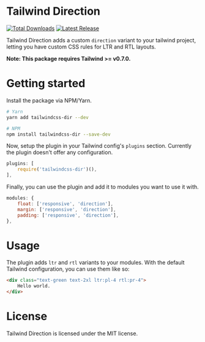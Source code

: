 # Tailwind Direction

<a href="https://www.npmjs.com/package/tailwindcss-dir"><img src="https://img.shields.io/npm/dt/tailwindcss-dir.svg" alt="Total Downloads"></a>
<a href="https://github.com/RonMelkhior/tailwindcss-dir/releases"><img src="https://img.shields.io/npm/v/tailwindcss-dir.svg" alt="Latest Release"></a>

Tailwind Direction adds a custom `direction` variant to your tailwind project,
letting you have custom CSS rules for LTR and RTL layouts.

**Note: This package requires Tailwind >= v0.7.0.**

# Getting started

Install the package via NPM/Yarn.

```bash
# Yarn
yarn add tailwindcss-dir --dev

# NPM
npm install tailwindcss-dir --save-dev
```

Now, setup the plugin in your Tailwind config's `plugins` section.
Currently the plugin doesn't offer any configuration.

```js
plugins: [
	require('tailwindcss-dir')(),
],
```

Finally, you can use the plugin and add it to modules you want to use it with.

```js
modules: {
	float: ['responsive', 'direction'],
	margin: ['responsive', 'direction'],
	padding: ['responsive', 'direction'],
},
```

# Usage

The plugin adds `ltr` and `rtl` variants to your modules. With the default Tailwind configuration, you can use them like so:

```html
<div class="text-green text-2xl ltr:pl-4 rtl:pr-4">
	Hello world.
</div>
```

# License

Tailwind Direction is licensed under the MIT license.
